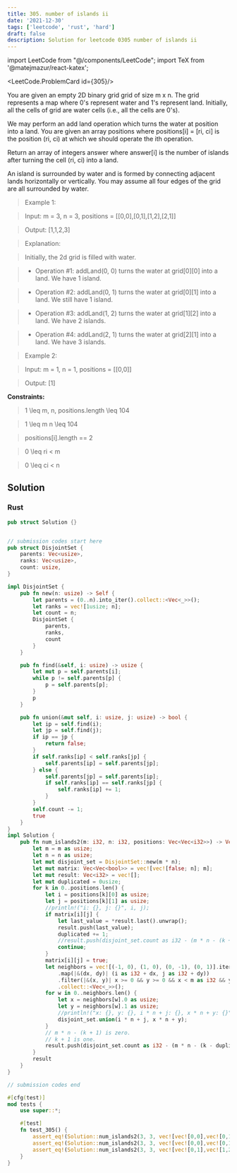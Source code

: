 ```yaml
---
title: 305. number of islands ii
date: '2021-12-30'
tags: ['leetcode', 'rust', 'hard']
draft: false
description: Solution for leetcode 0305 number of islands ii
---
```

import LeetCode from "@/components/LeetCode";
import TeX from '@matejmazur/react-katex';

<LeetCode.ProblemCard id={305}/>

You are given an empty 2D binary grid grid of size m x n. The grid represents a map where 0's represent water and 1's represent land. Initially, all the cells of grid are water cells (i.e., all the cells are 0's).



We may perform an add land operation which turns the water at position into a land. You are given an array positions where positions[i] <TeX>=</TeX> [ri, ci] is the position (ri, ci) at which we should operate the ith operation.



Return an array of integers answer where answer[i] is the number of islands after turning the cell (ri, ci) into a land.



An island is surrounded by water and is formed by connecting adjacent lands horizontally or vertically. You may assume all four edges of the grid are all surrounded by water.



 



 > Example 1:





 > Input: m <TeX>=</TeX> 3, n <TeX>=</TeX> 3, positions <TeX>=</TeX> [[0,0],[0,1],[1,2],[2,1]]

 > Output: [1,1,2,3]

 > Explanation:

 > Initially, the 2d grid is filled with water.

 > - Operation #1: addLand(0, 0) turns the water at grid[0][0] into a land. We have 1 island.

 > - Operation #2: addLand(0, 1) turns the water at grid[0][1] into a land. We still have 1 island.

 > - Operation #3: addLand(1, 2) turns the water at grid[1][2] into a land. We have 2 islands.

 > - Operation #4: addLand(2, 1) turns the water at grid[2][1] into a land. We have 3 islands.

 > Example 2:



 > Input: m <TeX>=</TeX> 1, n <TeX>=</TeX> 1, positions <TeX>=</TeX> [[0,0]]

 > Output: [1]

 



**Constraints:**



 > 1 <TeX>\leq</TeX> m, n, positions.length <TeX>\leq</TeX> 104

 > 1 <TeX>\leq</TeX> m  n <TeX>\leq</TeX> 104

 > positions[i].length <TeX>=</TeX><TeX>=</TeX> 2

 > 0 <TeX>\leq</TeX> ri < m

 > 0 <TeX>\leq</TeX> ci < n


## Solution
### Rust
```rust
pub struct Solution {}


// submission codes start here
pub struct DisjointSet {
    parents: Vec<usize>,
    ranks: Vec<usize>,
    count: usize,
}

impl DisjointSet {
    pub fn new(n: usize) -> Self {
        let parents = (0..n).into_iter().collect::<Vec<_>>();
        let ranks = vec![1usize; n];
        let count = n;
        DisjointSet {
            parents,
            ranks,
            count
        }
    }

    pub fn find(&self, i: usize) -> usize {
        let mut p = self.parents[i];
        while p != self.parents[p] {
            p = self.parents[p];
        }
        p
    }

    pub fn union(&mut self, i: usize, j: usize) -> bool {
        let ip = self.find(i);
        let jp = self.find(j);
        if ip == jp {
            return false;
        }
        if self.ranks[ip] < self.ranks[jp] {
            self.parents[ip] = self.parents[jp];
        } else {
            self.parents[jp] = self.parents[ip];
            if self.ranks[ip] == self.ranks[jp] {
                self.ranks[ip] += 1;
            }
        }
        self.count -= 1;
        true
    }
}
impl Solution {
    pub fn num_islands2(m: i32, n: i32, positions: Vec<Vec<i32>>) -> Vec<i32> {
        let m = m as usize;
        let n = n as usize;
        let mut disjoint_set = DisjointSet::new(m * n);
        let mut matrix: Vec<Vec<bool>> = vec![vec![false; n]; m];
        let mut result: Vec<i32> = vec![];
        let mut duplicated = 0usize;
        for k in 0..positions.len() {
            let i = positions[k][0] as usize;
            let j = positions[k][1] as usize;
            //println!("i: {}, j: {}", i, j);
            if matrix[i][j] {
                let last_value = *result.last().unwrap();
                result.push(last_value);
                duplicated += 1;
                //result.push(disjoint_set.count as i32 - (m * n - (k + 1)) as i32);
                continue;
            }
            matrix[i][j] = true;
            let neighbors = vec![(-1, 0), (1, 0), (0, -1), (0, 1)].iter()
                .map(|&(dx, dy)| (i as i32 + dx, j as i32 + dy))
                .filter(|&(x, y)| x >= 0 && y >= 0 && x < m as i32 && y < n as i32 && matrix[x as usize][y as usize])
                .collect::<Vec<_>>();
            for w in 0..neighbors.len() {
                let x = neighbors[w].0 as usize;
                let y = neighbors[w].1 as usize;
                //println!("x: {}, y: {}, i * n + j: {}, x * n + y: {}", x, y, i * n + j, x * n + y);
                disjoint_set.union(i * n + j, x * n + y);
            }
            // m * n - (k + 1) is zero.
            // k + 1 is one. 
            result.push(disjoint_set.count as i32 - (m * n - (k - duplicated + 1)) as i32);
        }
        result
    }
}

// submission codes end

#[cfg(test)]
mod tests {
    use super::*;

    #[test]
    fn test_305() {
        assert_eq!(Solution::num_islands2(3, 3, vec![vec![0,0],vec![0,1],vec![1,2],vec![1,2]]), vec![1,1,2,2]);
        assert_eq!(Solution::num_islands2(3, 3, vec![vec![0,0],vec![0,1],vec![1,2],vec![2,1]]), vec![1,1,2,3]);
        assert_eq!(Solution::num_islands2(3, 3, vec![vec![0,1],vec![1,2],vec![2,1],vec![1,0],vec![0,2],vec![0,0],vec![1,1]]), vec![1, 2, 3, 4, 3, 2, 1]);
    }
}

```
